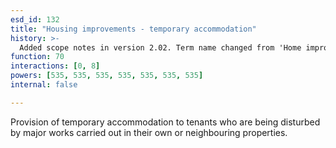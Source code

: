 ```yaml
---
esd_id: 132
title: "Housing improvements - temporary accommodation"
history: >-
  Added scope notes in version 2.02. Term name changed from 'Home improvements - temporary accommodation' to 'Housing - improvements - temporary accommodation' in version 3.00.
function: 70
interactions: [0, 8]
powers: [535, 535, 535, 535, 535, 535, 535]
internal: false

---
```


Provision of temporary accommodation to tenants who are being disturbed by major works carried out in their own or neighbouring properties.

